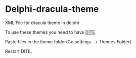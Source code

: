 # Delphi-dracula-theme
XML File for dracula theme in delphi


To use these themes you need to have [DITE](https://github.com/RRUZ/delphi-ide-theme-editor)


Paste files in the theme folder(Go settings --> Themes Folder)


Restart DITE.
